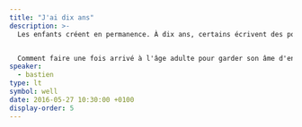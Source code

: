 ```yaml
---
title: "J'ai dix ans"
description: >-
  Les enfants créent en permanence. À dix ans, certains écrivent des poèmes, jouent du piano et programment des jeux…


  Comment faire une fois arrivé à l'âge adulte pour garder son âme d'enfant et continuer à écrire, jouer du piano et programmer ?
speaker:
  - bastien
type: lt
symbol: well
date: 2016-05-27 10:30:00 +0100
display-order: 5
---
```


